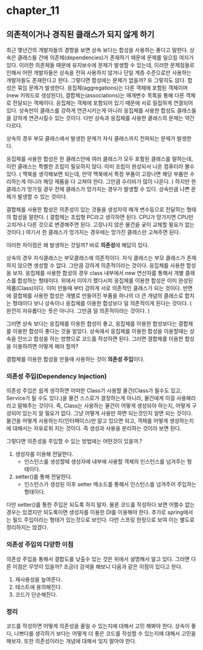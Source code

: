# chapter_11
## 의존적이거나 경직된 클래스가 되지 않게 하기

최근 몇년간의 개발자들의 경향을 보면 상속 보다는 합성을 사용하는 좋다고 말한다. 상속은 클래스들 간에 의존체(dependencies)가 존재하기 때문에 문제를 일으킬 여지가 있다. 이러한 의존체들 때문에 유지보수에 문제가 발생할 수 있는데, 이러한 문제점들로 인해서 어떤 개발자들은 상속을 전혀 사용하지 않거나 단일 계층 수준으로만 사용하는 개발자들도 존재한다고 한다. 그렇다면 합성에는 문제가 없을까? 또 그렇지도 않다. 합성은 묶임 문제가 발생한다. 응집체(aggregations)는 다른 객체에 포함된 객체이며(new 키워드로 생성된다), 결합체는(associations)는 매개변수 목록을 통해 다른 객체로 전달되는 객체이다. 응집체는 객체에 포함되어 있기 때문에 서로 밀접하게 연결되어 있다. 상속만이 클래스를 강하게 연관시키는게 아니라 응집체를 사용한 합성도 클래스들을 강하게 연관시킬수 있는 것이다. 다만 상속과 응집체를 사용한 클래스의 문제는 약간 다르다. 

상속의 경우 부모 클래스에서 발생한 문제가 자식 클래스까지 전파되는 문제가 발생한다.

응집체를 사용한 합성은 한 클래스안에 여러 클래스가 모두 포함된 클래스를 말하는데, 이런 클래스는 특별한 조립이 필요하지 않다. 이미 조립이 완성되서 나온 컴퓨터라 볼수 있다. ( 맥북을 생각해보면 되는데, 만약 맥북에서 특정 부품이 고장나면 해당 부품만 수리하는게 아니라 해당 제품을 다 고쳐야 한다. 그만큼 수리비가 많이 나온다. ) 하지만 한 클래스가 망가질 경우 전체 클래스가 망가지는 경우가 발생할 수 있다. 상속만큼 나쁜 문제가 발생할 수 있는 것이다.

결합체를 사용한 합성은 의존성이 있는 것들을 생성자의 매개 변수등으로 전달하는 형태의 합성을 말한다. ( 결합체는 조립형 PC라고 생각하면 된다. CPU가 망가지면 CPU만 고치거나 다른 것으로 변경해주면 된다. 고장나지 않은 물건을 궂이 교체할 필요가 없는 것이다.) 여기서 한 클래스가 망가지는 경우에는 망가진 클래스만 고쳐주면 된다. 

이러한 차이점은 왜 발생하는 것일까? 바로 **의존성**에 해답이 있다. 

상속의 경우 자식클래스는 부모클래스에 의존적이다. 자식 클래스는 부모 클래스가 존재하지 않으면 생성할 수 없다. 그만큼 강하게 의존적이라는 것이다. 응집체를 사용한 합성을 보자. 응집체를 사용한 합성의 경우 class 내부에서 new 연산자를 통해서 개별 클래스를 합성하는 형태이다. 위에서 이야기 했다시피 응집체를 이용한 합성은 이미 완성된 제품(Class)이다. 이미 만들때 부터 강하게 서로 의존적인 클래스가 되는 것이다. 반면에 결합체를 사용한 합성은 개별로 만들어진 부품을 하나의 더 큰 개념의 클래스로 합치는 형태이다 보니 상속이나 응집체를 이용한 합성보다 덜 의존적이게 된다는 것이다. ( 완전히 자유롭다는 뜻은 아니다. 그만큼 덜 의존적이라는 것이다. ) 

그러면 상속 보다는 응집체를 이용한 합성이 좋고, 응집체를 이용한 합성보다는 결합체를 이용한 합성이 좋다는 것을 알았다. 상속에서 응집체를 이용한 합성을 이용할때는 상속을 안쓰고 합성을 하는 방향으로 코드를 작성하면 된다. 그러면 결합체를 이용한 합성을 이용하려면 어떻게 해야 할까? 

결합체를 이용한 합성을 만들때 사용하는 것이 **의존성 주입**이다.

### 의존성 주입(Dependency Injection)

의존성 주입은 쉽게 생각하면 어떠한 Class가 사용할 물건(Class가 될수도 있고, Service가 될 수도 있다.)을 물건 스스로가 결정하는게 아니라, 물건에게 이걸 사용해라 라고 말해주는 것이다. 즉, Class는 사용하는 물건이 어떻게 생성되야 하는지, 어떻게 구성되어 있는지 알 필요가 없다. 그냥 어떻게 사용만 하면 되는것인지 알면 되는 것이다. 물건을 어떻게 사용하는지(인터페이스)만 알고 있으면 되고, 객체를 어떻게 생성하는지에 대해서는 자유로워 지는 것이다. 즉 생성과 사용을 분리하는 것이라 보면 된다.

그렇다면 의존성을 주입할 수 있는 방법에는 어떤것이 있을까.?

1. 생성자를 이용해 전달한다.
	- 인스턴스를 생성할때 생성자에 내부에 사용할 객체의 인스턴스를 넘겨주는 형태이다.
2. setter()를 통해 전달한다.
	- 인스턴스가 생성된 이후 setter 메소드를 통해서 인스턴스를 넘겨주어 주입하는 형태이다.

다만 setter()를 통한 주입은 되도록 하지 말자. 물론 코드를 작성하다 보면 어쩔수 없는 경우는 있겠지만 되도록이면 생성자를 이용한 DI를 이용해야 한다.
추가로 spring에서는 필드 주입이라는 형태가 있는것으로 보인다. 다만 스프링 한정으로 보여 이는 별도로 정리하지는 않겠다. 

### 의존성 주입의 다양한 이점

의존성 주입을 통해서 결합도를 낮출수 있는 것은 위에서 설명해서 알고 있다. 그러면 다른 이점은 무엇이 있을까? 조금더 검색을 해보니 다음과 같은 이점이 있다고 한다.

1. 재사용성을 높여준다.
2. 테스트에 용의해진다.
3. 코드가 단순해진다.

### 정리

코드를 작성하면 어떻게 의존성을 줄일 수 있는지에 대해서 고민 해봐야 한다. 상속이 좋다, 나쁘다를 생각하기 보다는 어떻게 더 좋은 코드를 작성할 수 있는지에 대해서 고민을 해보자. 또한 의존성이라는 개념에 대해서 잊지 말아야 한다. 